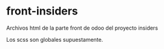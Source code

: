 # front-insiders
Archivos html de la parte front de odoo del proyecto insiders

Los scss son globales supuestamente.